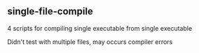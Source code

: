 ## single-file-compile
4 scripts for compiling single executable from single executable

Didn't test with multiple files, may occurs compiler errors
